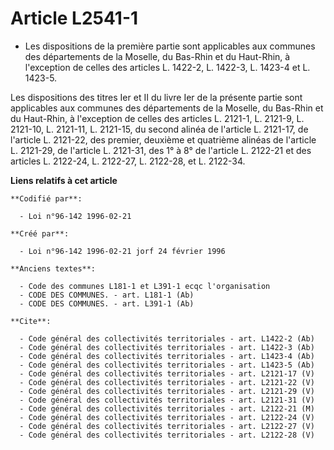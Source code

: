 # Article L2541-1

- Les dispositions de la première partie sont applicables aux communes des départements de la Moselle, du Bas-Rhin et du
Haut-Rhin, à l'exception de celles des articles L. 1422-2, L. 1422-3, L. 1423-4 et L. 1423-5.

Les dispositions des titres Ier et II du livre Ier de la présente partie sont applicables aux communes des départements de la
Moselle, du Bas-Rhin et du Haut-Rhin, à l'exception de celles des articles L. 2121-1, L. 2121-9, L. 2121-10, L. 2121-11, L.
2121-15, du second alinéa de l'article L. 2121-17, de l'article L. 2121-22, des premier, deuxième et quatrième alinéas de
l'article L. 2121-29, de l'article L. 2121-31, des 1° à 8° de l'article L. 2122-21 et des articles L. 2122-24, L. 2122-27, L.
2122-28, et L. 2122-34.

**Liens relatifs à cet article**

	**Codifié par**:

	  - Loi n°96-142 1996-02-21

	**Créé par**:

	  - Loi n°96-142 1996-02-21 jorf 24 février 1996

	**Anciens textes**:

	  - Code des communes L181-1 et L391-1 ecqc l'organisation
	  - CODE DES COMMUNES. - art. L181-1 (Ab)
	  - CODE DES COMMUNES. - art. L391-1 (Ab)

	**Cite**:

	  - Code général des collectivités territoriales - art. L1422-2 (Ab)
	  - Code général des collectivités territoriales - art. L1422-3 (Ab)
	  - Code général des collectivités territoriales - art. L1423-4 (Ab)
	  - Code général des collectivités territoriales - art. L1423-5 (Ab)
	  - Code général des collectivités territoriales - art. L2121-17 (V)
	  - Code général des collectivités territoriales - art. L2121-22 (V)
	  - Code général des collectivités territoriales - art. L2121-29 (V)
	  - Code général des collectivités territoriales - art. L2121-31 (V)
	  - Code général des collectivités territoriales - art. L2122-21 (M)
	  - Code général des collectivités territoriales - art. L2122-24 (V)
	  - Code général des collectivités territoriales - art. L2122-27 (V)
	  - Code général des collectivités territoriales - art. L2122-28 (V)
